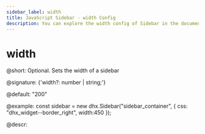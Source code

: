 ```yaml
---
sidebar_label: width
title: JavaScript Sidebar - width Config 
description: You can explore the width config of Sidebar in the documentation of the DHTMLX JavaScript UI library. Browse developer guides and API reference, try out code examples and live demos, and download a free 30-day evaluation version of DHTMLX Suite.
---
```


# width

@short: Optional. Sets the width of a sidebar

@signature: {'width?: number | string;'}

@default: "200"

@example:
const sidebar = new dhx.Sidebar("sidebar_container", {
    css: "dhx_widget--border_right",
    width:450
});

@descr:
